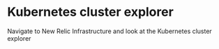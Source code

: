 # Kubernetes cluster explorer

Navigate to New Relic Infrastructure and look at the Kubernetes cluster explorer